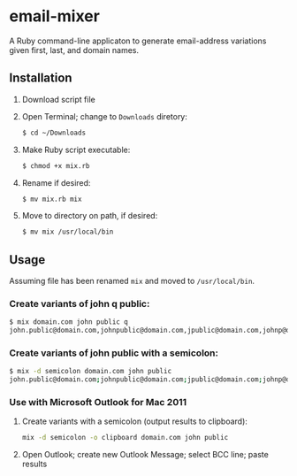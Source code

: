 # email-mixer

A Ruby command-line applicaton to generate email-address variations given first, last, and domain names.

## Installation
1. Download script file
2. Open Terminal; change to `Downloads` diretory:

    ```bash
    $ cd ~/Downloads
    ```
3. Make Ruby script executable:

    ```bash
    $ chmod +x mix.rb
    ```
4. Rename if desired:

    ```bash
    $ mv mix.rb mix
    ```
5. Move to directory on path, if desired:

    ```bash
    $ mv mix /usr/local/bin
    ```

## Usage
Assuming file has been renamed `mix` and moved to `/usr/local/bin`.

### Create variants of john q public:
```bash
$ mix domain.com john public q
john.public@domain.com,johnpublic@domain.com,jpublic@domain.com,johnp@domain.com,publicjohn@domain.com,publicj@domain.com,john.q.public@domain.com,johnqpublic@domain.com,john.q.public@domain.com,johnqpublic@domain.com,jqpublic@domain.com,johnqp@domain.com,publicjq@domain.com
```
### Create variants of john public with a semicolon:
```bash
$ mix -d semicolon domain.com john public
john.public@domain.com;johnpublic@domain.com;jpublic@domain.com;johnp@domain.com;publicjohn@domain.com;publicj@domain.com
```
### Use with Microsoft Outlook for Mac 2011
1. Create variants with a semicolon (output results to clipboard):

    ```bash
    mix -d semicolon -o clipboard domain.com john public
    ```

2. Open Outlook; create new Outlook Message; select BCC line; paste results

